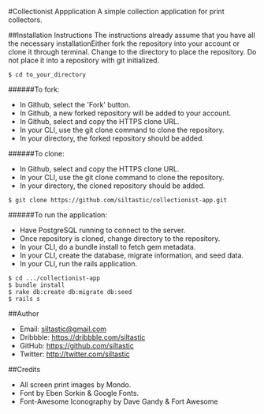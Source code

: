#Collectionist Appplication
A simple collection application for print collectors.

##Installation Instructions
The instructions already assume that you have all the necessary installationEither fork the repository into your account or clone it through terminal. Change to the directory to place the repository. Do not place it into a repository with git initialized.

```console
$ cd to_your_directory
```

######To fork:
* In Github, select the 'Fork' button.
* In Github, a new forked repository will be added to your account.
* In Github, select and copy the HTTPS clone URL.
* In your CLI, use the git clone command to clone the repository.
* In your directory, the forked repository should be added.

######To clone:
* In Github, select and copy the HTTPS clone URL.
* In your CLI, use the git clone command to clone the repository.
* In your directory, the cloned repository should be added.

```console
$ git clone https://github.com/siltastic/collectionist-app.git
```

######To run the application:
* Have PostgreSQL running to connect to the server.
* Once repository is cloned, change directory to the repository.
* In your CLI, do a bundle install to fetch gem metadata.
* In your CLI, create the database, migrate information, and seed data.
* In your CLI, run the rails application.

```console
$ cd .../collectionist-app
$ bundle install
$ rake db:create db:migrate db:seed
$ rails s
```

##Author
- Email: siltastic@gmail.com
- Dribbble: https://dribbble.com/siltastic
- GitHub: https://github.com/siltastic
- Twitter: http://twitter.com/siltastic

##Credits
- All screen print images by Mondo.
- Font by Eben Sorkin & Google Fonts.
- Font-Awesome Iconography by Dave Gandy & Fort Awesome